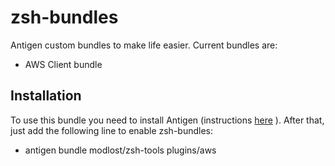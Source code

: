 # zsh-bundles

Antigen custom bundles to make life easier. Current bundles are:

* AWS Client bundle

## Installation

To use this bundle you need to install Antigen (instructions [here](https://github.com/zsh-users/antigen) ). After that, just add the following line to enable zsh-bundles:

* antigen bundle modlost/zsh-tools plugins/aws

